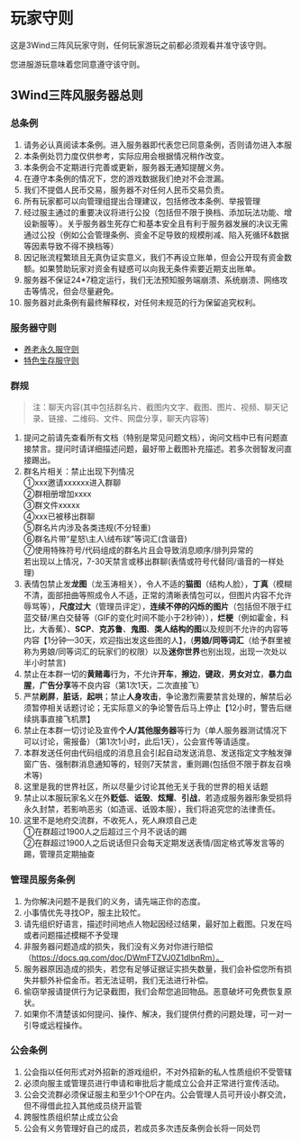 # 玩家守则

这是3Wind三阵风玩家守则，任何玩家游玩之前都必须观看并准守该守则。

您进服游玩意味着您同意遵守该守则。

## 3Wind三阵风服务器总则

### 总条例

1. 请务必认真阅读本条例。进入服务器即代表您已同意条例，否则请勿进入本服
2. 本条例处罚力度仅供参考，实际应用会根据情况稍作改变。
3. 本条例会不定期进行完善或更新，服务器无通知提醒义务。
4. 在遵守本条例的情况下，您的游戏数据我们绝对不会泄漏。
5. 我们不提倡人民币交易，服务器不对任何人民币交易负责。
6. 所有玩家都可以向管理组提出合理建议，包括修改本条例、举报管理
7. 经过服主通过的重要决议将进行公投（包括但不限于换档、添加玩法功能、增设新服等）。关乎服务器生死存亡和基本安全且有利于服务器发展的决议无需通过公投（例如公会管理条例、资金不足导致的规模削减、陷入死循环&数据等因素导致不得不换档等）
8. 因记账流程繁琐且无真伪证实意义，我们不再设立账单，但会公开现有资金数额。如果赞助玩家对资金有疑惑可以向我无条件索要近期支出账单。
9. 服务器不保证24*7稳定运行，我们无法预知服务端崩溃、系统崩溃、网络攻击等情况，但会尽量避免。
10. 服务器对此条例有最终解释权，对任何未规范的行为保留追究权利。

### 服务器守则
- [养老永久服守则](/introduce/yanglao#养老服守则)
- [特色生存服守则](/introduce/tese#特色服守则)

### 群规
> 注：聊天内容(其中包括群名片、截图内文字、截图、图片、视频、聊天记录、链接、二维码、文件、网盘分享，聊天内容等)
1. 提问之前请先查看所有文档（特别是常见问题文档），询问文档中已有问题直接禁言。提问时请详细描述问题，最好带上截图补充描述。若多次弱智发问直接踢出。
2. 群名片相关：禁止出现下列情况  
①xxx邀请xxxxxx进入群聊  
②群相册增加xxxx  
③群文件xxxxx  
④xxx已被移出群聊  
⑤群名片内涉及各类违规(不分轻重)  
⑥群名片带“星怒\主人\绒布球”等词汇(含谐音)  
⑦使用特殊符号/代码组成的群名片且会导致消息顺序/排列异常的  
若出现以上情况，7-30天禁言或移出群聊(表情或符号代替同/谐音的一样处理)  
3. 表情包禁止发**龙图**（龙玉涛相关），令人不适的**猫图**（结构人脸），**丁真**（模糊不清，面部扭曲等照成令人不适，正常的清晰表情包可以，但图片内容不允许辱骂等），**尺度过大**（管理员评定），**连续不停的闪烁的图片**（包括但不限于红蓝交替/黑白交替等（GIF的变化时间不能小于2秒钟）），**烂梗**（例如霍金，科比，大香蕉）、**SCP**、**克苏鲁**、**鬼图**、**类人结构的图**以及规则不允许的内容等内容【1分钟—30天，欢迎指出发这些图的人】，(**男娘/同等词汇**（给予群里被称为男娘/同等词汇的玩家们的权限）以及**迷你世界**也别出现，出现一次处以半小时禁言)
4. 禁止在本群一切的**黄赌毒**行为，不允许**开车**，**擦边**，**键政**，**男女对立**，**暴力血腥**，**广告分享**等不良内容（第1次1天，二次直接飞）
5. 严禁**刷屏**，**脏话**，**起哄**；禁止**人身攻击**，争论激烈需要禁言处理的，解禁后必须暂停相关话题讨论；无实际意义的争论警告后马上停止【12小时，警告后继续挑事直接飞机票】
6. 禁止在本群一切讨论及宣传**个人/其他服务器**等行为（单人服务器测试情况下可以讨论，需报备）（第1次1小时，此后1天），公会宣传等请适度。
7. 本群发送任何由代码组成的消息且会引起自动发送消息、发送指定文字触发弹窗广告、强制群消息通知等的，轻则7天禁言，重则踢(包括但不限于群友召唤术等)
9. 这里是我的世界社区，所以尽量少讨论其他无关于我的世界的相关话题
10. 禁止以本服玩家名义在外**贬低**、**诋毁**、**炫耀**、**引战**，若造成服务器形象受损将永久封禁，若影响恶劣（如造谣、诋毁本服），我们将追究您的法律责任。
11. 这里不是地府交流群，不收死人，死人麻烦自己走  
①在群超过1900人之后超过三个月不说话的踢  
②在群超过1900人之后说话但只会每天定期发送表情/固定格式等发言等的踢，管理员定期抽查

### 管理员服务条例

1. 为你解决问题不是我们的义务，请先端正你的态度。
2. 小事情优先寻找OP，服主比较忙。
3. 请先组织好语言，描述时间地点人物起因经过结果，最好加上截图。只发在吗或者问题描述模糊不予受理
4. 非服务器问题造成的损失，我们没有义务对你进行赔偿（https://docs.qq.com/doc/DWmFTZVJ0Z1dlbnRm）。
5. 服务器原因造成的损失，若您有足够证据证实损失数量，我们会补偿您所有损失并额外补偿金币。若无法证明，我们无法进行补偿。
6. 偷窃举报请提供行为记录截图，我们会帮您追回物品。恶意破坏可免费恢复原状。
7. 如果你不清楚该如何提问、操作、解决，我们提供付费的问题处理，可一对一引导或远程操作。

### 公会条例

1. 公会指以任何形式对外招新的游戏组织，不对外招新的私人性质组织不受管辖
2. 必须向服主或管理员进行申请和审批后才能成立公会并正常进行宣传活动。
3. 公会交流群必须保证服主和至少1个OP在内。公会管理人员可开设小群交流，但不得借此拉入其他成员绕开监管
4. 跨服性质组织禁止成立公会
5. 公会有义务管理好自己的成员，若成员多次违反条例会长将一同处罚
